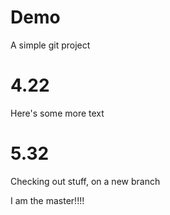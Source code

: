 # Demo
A simple git project

# 4.22
Here's some more text

# 5.32
Checking out stuff, on a new branch


I am the 
master!!!!